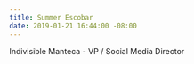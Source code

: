 ```yaml
---
title: Summer Escobar
date: 2019-01-21 16:44:00 -08:00
---
```


Indivisible Manteca - VP / Social Media Director